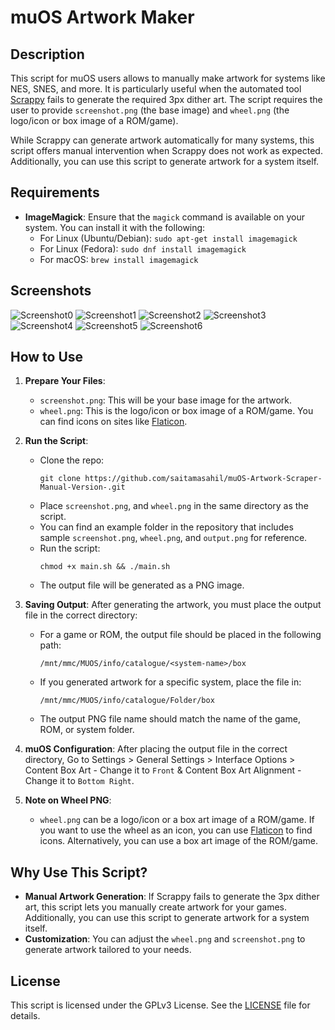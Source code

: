 
# muOS Artwork Maker

## Description
This script for muOS users allows to manually make artwork for systems like NES, SNES, and more. It is particularly useful when the automated tool [Scrappy](https://github.com/gabrielfvale/scrappy) fails to generate the required 3px dither art. The script requires the user to provide `screenshot.png` (the base image) and `wheel.png` (the logo/icon or box image of a ROM/game).

While Scrappy can generate artwork automatically for many systems, this script offers manual intervention when Scrappy does not work as expected. Additionally, you can use this script to generate artwork for a system itself.

## Requirements
- **ImageMagick**: Ensure that the `magick` command is available on your system. You can install it with the following:
  - For Linux (Ubuntu/Debian): `sudo apt-get install imagemagick`
  - For Linux (Fedora): `sudo dnf install imagemagick`
  - For macOS: `brew install imagemagick`

## Screenshots
![Screenshot0](screenshot/s0.png)
![Screenshot1](screenshot/s1.png)
![Screenshot2](screenshot/s2.png)
![Screenshot3](screenshot/s3.png)
![Screenshot4](screenshot/s4.png)
![Screenshot5](screenshot/s5.png)
![Screenshot6](screenshot/s6.png)
  
## How to Use
1. **Prepare Your Files**:
   - `screenshot.png`: This will be your base image for the artwork.
   - `wheel.png`: This is the logo/icon or box image of a ROM/game. You can find icons on sites like [Flaticon](https://www.flaticon.com/).

2. **Run the Script**:
   - Clone the repo:
     ```
     git clone https://github.com/saitamasahil/muOS-Artwork-Scraper-Manual-Version-.git
     ```
   - Place `screenshot.png`, and `wheel.png` in the same directory as the script.
   - You can find an example folder in the repository that includes sample `screenshot.png`, `wheel.png`, and `output.png` for reference.
   - Run the script:
     ```
     chmod +x main.sh && ./main.sh
     ```
   - The output file will be generated as a PNG image.

3. **Saving Output**:
   After generating the artwork, you must place the output file in the correct directory:
   - For a game or ROM, the output file should be placed in the following path:
     ```
     /mnt/mmc/MUOS/info/catalogue/<system-name>/box
     ```
   - If you generated artwork for a specific system, place the file in:
     ```
     /mnt/mmc/MUOS/info/catalogue/Folder/box
     ```
   - The output PNG file name should match the name of the game, ROM, or system folder.

4. **muOS Configuration**:
   After placing the output file in the correct directory, Go to Settings > General Settings > Interface Options > Content Box Art - Change it to `Front` & Content Box Art Alignment - Change it to `Bottom Right`.

5. **Note on Wheel PNG**:
   - `wheel.png` can be a logo/icon or a box art image of a ROM/game. If you want to use the wheel as an icon, you can use [Flaticon](https://www.flaticon.com/) to find icons. Alternatively, you can use a box art image of the ROM/game.

## Why Use This Script?
- **Manual Artwork Generation**: If Scrappy fails to generate the 3px dither art, this script lets you manually create artwork for your games. Additionally, you can use this script to generate artwork for a system itself.
- **Customization**: You can adjust the `wheel.png` and `screenshot.png` to generate artwork tailored to your needs.

## License
This script is licensed under the GPLv3 License. See the [LICENSE](LICENSE) file for details.